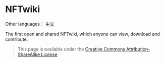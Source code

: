 # NFTwiki

Other languages： [中文](README_CN.md)

The first open and shared NFTwiki, which anyone can view, download and contribute.

> This page is available under the [Creative Commons Attribution-ShareAlike License](https://creativecommons.org/licenses/by-sa/3.0/)
